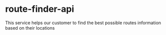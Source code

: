 # route-finder-api
This service helps our customer to find the best possible routes information based on their locations
